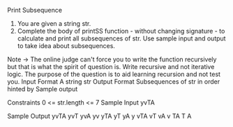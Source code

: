 
Print Subsequence

1. You are given a string str.
2. Complete the body of printSS function - without changing signature - to calculate and print all subsequences of str.
Use sample input and output to take idea about subsequences.

Note -> The online judge can't force you to write the function recursively but that is what the spirit of question is. Write recursive and not iterative logic. The purpose of the question is to aid learning recursion and not test you.
Input Format
A string str
Output Format
Subsequences of str in order hinted by Sample output

Constraints
0 <= str.length <= 7
Sample Input
yvTA

Sample Output
yvTA
yvT
yvA
yv
yTA
yT
yA
y
vTA
vT
vA
v
TA
T
A

